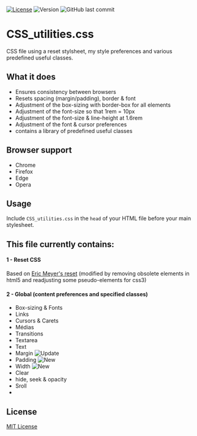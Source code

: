 [![License](https://img.shields.io/badge/License-MIT-blueviolet.svg)](https://github.com/StephaneJDeschamps/CSS_utilities.css/blob/master/LICENSE)
<img alt="Version" src="https://img.shields.io/badge/Version-v2.1.2-9cf.svg">
<img alt="GitHub last commit" src="https://img.shields.io/github/last-commit/StephaneJDeschamps/CSS_utilities.css.svg?logo=git&logoColor=green">

# CSS_utilities.css
CSS file using a reset stylsheet, my style preferences and various predefined useful classes.

## What it does
 - Ensures consistency between browsers
 - Resets spacing (margin/padding), border & font
 - Adjustment of the box-sizing with border-box for all elements
 - Adjustment of the font-size so that 1rem = 10px
 - Adjustment of the font-size & line-height at 1.6rem
 - Adjustment of the font & cursor preferences
 - contains a library of predefined useful classes

## Browser support
 - Chrome
 - Firefox
 - Edge
 - Opera

## Usage
 <p>Include <code>CSS_utilities.css</code> in the <code>head</code> of your HTML file before your main stylesheet.</p>

## This file currently contains:
#### 1 - Reset CSS
 Based on <a href="https://meyerweb.com/eric/tools/css/reset/">Eric Meyer's reset</a>
 (modified by removing obsolete elements in html5 and readjusting some pseudo-elements for css3)

#### 2 - Global (content preferences and specified classes)
 - Box-sizing & Fonts
 - Links
 - Cursors & Carets
 - Médias
 - Transitions
 - Textarea
 - Text
 - Margin <img alt="Update" src="https://img.shields.io/badge/UPDATE-add%20classes-orange.svg">
 - Padding <img alt="New" src="https://img.shields.io/badge/NEW-add%20classes-red.svg">
 - Width <img alt="New" src="https://img.shields.io/badge/NEW-add%20classes-red.svg">
 - Clear
 - hide, seek & opacity
 - Sroll
 - 

## License
[MIT License](https://github.com/StephaneJDeschamps/CSS_utilities/blob/master/LICENSE.txt)

